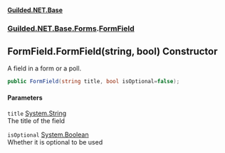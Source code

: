 #### [Guilded.NET.Base](Guilded_NET_Base.md 'Guilded.NET.Base')
### [Guilded.NET.Base.Forms](Guilded_NET_Base.md#Guilded_NET_Base_Forms 'Guilded.NET.Base.Forms').[FormField](FormField.md 'Guilded.NET.Base.Forms.FormField')
## FormField.FormField(string, bool) Constructor
A field in a form or a poll.  
```csharp
public FormField(string title, bool isOptional=false);
```
#### Parameters
<a name='Guilded_NET_Base_Forms_FormField_FormField(string_bool)_title'></a>
`title` [System.String](https://docs.microsoft.com/en-us/dotnet/api/System.String 'System.String')  
The title of the field
  
<a name='Guilded_NET_Base_Forms_FormField_FormField(string_bool)_isOptional'></a>
`isOptional` [System.Boolean](https://docs.microsoft.com/en-us/dotnet/api/System.Boolean 'System.Boolean')  
Whether it is optional to be used
  
